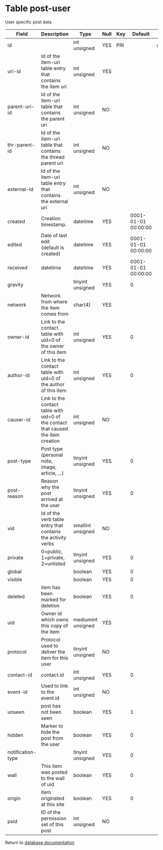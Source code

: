Table post-user
===========
User specific post data

| Field | Description | Type | Null | Key | Default | Extra |
| ----- | ----------- | ---- | ---- | --- | ------- | ----- |
| id |  | int unsigned | YES | PRI |  | auto_increment |    
| uri-id | Id of the item-uri table entry that contains the item uri | int unsigned | YES |  |  |  |    
| parent-uri-id | Id of the item-uri table that contains the parent uri | int unsigned | NO |  |  |  |    
| thr-parent-id | Id of the item-uri table that contains the thread parent uri | int unsigned | NO |  |  |  |    
| external-id | Id of the item-uri table entry that contains the external uri | int unsigned | NO |  |  |  |    
| created | Creation timestamp. | datetime | YES |  | 0001-01-01 00:00:00 |  |    
| edited | Date of last edit (default is created) | datetime | YES |  | 0001-01-01 00:00:00 |  |    
| received | datetime | datetime | YES |  | 0001-01-01 00:00:00 |  |    
| gravity |  | tinyint unsigned | YES |  | 0 |  |    
| network | Network from where the item comes from | char(4) | YES |  |  |  |    
| owner-id | Link to the contact table with uid=0 of the owner of this item | int unsigned | YES |  | 0 |  |    
| author-id | Link to the contact table with uid=0 of the author of this item | int unsigned | YES |  | 0 |  |    
| causer-id | Link to the contact table with uid=0 of the contact that caused the item creation | int unsigned | NO |  |  |  |    
| post-type | Post type (personal note, image, article, ...) | tinyint unsigned | YES |  | 0 |  |    
| post-reason | Reason why the post arrived at the user | tinyint unsigned | YES |  | 0 |  |    
| vid | Id of the verb table entry that contains the activity verbs | smallint unsigned | NO |  |  |  |    
| private | 0=public, 1=private, 2=unlisted | tinyint unsigned | YES |  | 0 |  |    
| global |  | boolean | YES |  | 0 |  |    
| visible |  | boolean | YES |  | 0 |  |    
| deleted | item has been marked for deletion | boolean | YES |  | 0 |  |    
| uid | Owner id which owns this copy of the item | mediumint unsigned | YES |  |  |  |    
| protocol | Protocol used to deliver the item for this user | tinyint unsigned | NO |  |  |  |    
| contact-id | contact.id | int unsigned | YES |  | 0 |  |    
| event-id | Used to link to the event.id | int unsigned | NO |  |  |  |    
| unseen | post has not been seen | boolean | YES |  | 1 |  |    
| hidden | Marker to hide the post from the user | boolean | YES |  | 0 |  |    
| notification-type |  | tinyint unsigned | YES |  | 0 |  |    
| wall | This item was posted to the wall of uid | boolean | YES |  | 0 |  |    
| origin | item originated at this site | boolean | YES |  | 0 |  |    
| psid | ID of the permission set of this post | int unsigned | NO |  |  |  |    

Return to [database documentation](help/database)
